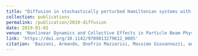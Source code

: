 ```yaml
---
title: "Diffusion in stochastically perturbed Hamiltonian systems with applications to the recent LHC dynamic aperture experiments"
collection: publications
permalink: /publication/2019-diffusion
date: 2019-01-01
venue: 'Nonlinear Dynamics and Collective Effects in Particle Beam Physics: Proceedings of the International Committee on Future Accelerators Arcidosso Italy 2017'
link: 'https://doi.org/10.1142/9789813279612_0005'
citation: 'Bazzani, Armando, Onofrio Mazzarisi, Massimo Giovannozzi, and Ewen Maclean. &quote;Diffusion in stochastically perturbed Hamiltonian systems with applications to the recent LHC dynamic aperture experiments.&quote; <i>Nonlinear Dynamics and Collective Effects in Particle Beam Physics: Proceedings of the International Committee on Future Accelerators Arcidosso Italy 2017</i>, pp. 70-85. 2019.'
---
```

